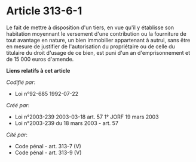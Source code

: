 # Article 313-6-1

Le fait de mettre à disposition d'un tiers, en vue qu'il y établisse son habitation moyennant le versement d'une contribution
ou la fourniture de tout avantage en nature, un bien immobilier appartenant à autrui, sans être en mesure de justifier de
l'autorisation du propriétaire ou de celle du titulaire du droit d'usage de ce bien, est puni d'un an d'emprisonnement et de
15 000 euros d'amende.

**Liens relatifs à cet article**

_Codifié par_:

  - Loi n°92-685 1992-07-22

_Créé par_:

  - Loi n°2003-239 2003-03-18 art. 57 1° JORF 19 mars 2003
  - Loi n°2003-239 du 18 mars 2003 - art. 57

_Cité par_:

  - Code pénal - art. 313-7 (V)
  - Code pénal - art. 313-9 (V)
